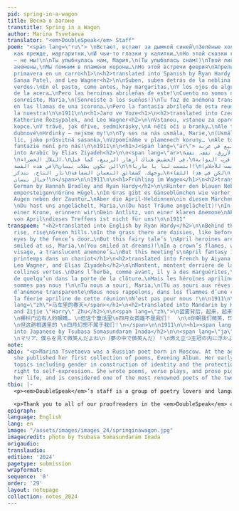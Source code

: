 ```yaml
---
pid: spring-in-a-wagon
title: Весна в вагоне
transtitle: Spring in a Wagon
author: Marina Tsvetaeva
translator: "<em>DoubleSpeak</em> Staff"
poem: "<span lang=\"ru\"> \nВстают, встают за дымкой синей\nЗелёные холмы.\nВ траве,
  как прежде, маргаритки,\nИ чьи-то глазки у калитки…\nНо этой сказки героини\nАпрельские
  — не мы!\n\nТы улыбнулась нам, Мария,\n(Ты улыбалась снам!)\nТвой лик, прозрачней
  анемоны,\nМы помним в пламени короны…\nНо этой встречи феерия\nАпрельская — не нам!\n</span>\n\n1911\n\n<h1>La
  primavera en un carro<h1>\n<h2>translated into Spanish by Ryan Hardy, Alisha Kumar,
  Sanaa Patel, and Leo Wagner<h2>\n\nSuben, suben detrás de la neblina azul\nColinas
  verdes.\nEn el pasto, como antes, hay margaritas,\nY los ojos de alguien en la puerta
  de la acera…\nPero las heroínas abrileñas de este!\nCuento no somos nosotros.\n\nNos
  sonreíste, Maria,\n(Sonreíste a los sueños!)\nTu faz de anémona transparente\nRecordamos,
  en las llamas de una icorona…\nPero la fantasía abrileña de esta reunión\n¡No es
  la nuestra!\n\n1911\n\n<h1>Jaro ve Voze<h1>\n<h2>translated into Czech by Ryan Hardy,
  Katherine Rozsypalek, and Leo Wagner<h2>\n\nVstanou, vstanou za oparem modrým\nZelené
  kopce.\nV trávě, jak dříve, sedmikrásky,\nA něčí oči u branky…\nAle této pohádky
  dubnové\nHrdinky — nejsme my!\n\nTy ses na nás usmála, Marie,\n(Usmála ses na sny!)\nTvůj
  líc, jako průsvitná sasanka,\nVzpomínáme v plamenech koruny… \nAle tohle setkání\nDubnové
  fantazie není pro nás!\n\n1911\n\n<h1>J<span lang=\"ar\"> الربيع في عربة</span><h1>\n<h2>translated
  into Arabic by Elias Ziyadeh<h2>\n\n<span lang=\"ar>\nخلف الضباب الأزرق، تقف، تقف
  \nالتلال الخضراء.\nفي الحشيش هناك أزهار الربيع، كما قبل،\nوعيناه من قرب البوابة…\nلكن
  في هذه القصة\nلن نكون بطلات نيسان!\n\nابتسمت لنا يا ماريا!\n(ابتسمت للأحلام)!\nفي
  نار التاج، نتذكر\nوجهك، كشقائق النعمان الشفافة…\nلكن في هذا اللقاء\n لن يكون لنا
  خيال نيسان!\n</span>\n\n1911\n\n<h1>Frühling im Wagen</h1>\n<h2>translated into
  German by Hannah Bradley and Ryan Hardy</h2>\n\nHinter den blauen Nebel, emporsteigen,
  emporsteigen\nGrüne Hügel.\nIm Gras gibt es Gänseblümchen wie vorher,\nUnd jemandes
  Augen neben der Zauntür…\nAber die April-Heldinnen\nin diesem Märchen sind wir nicht!\n
  \nDu hast uns angelächelt, Maria,\n(Du hast Träume angelächelt)!\nIn der Flamme
  einer Krone, erinnern wir\nDein Antlitz, von einer klaren Anemone\nAber die Seligkeit
  von April\ndieses Treffens ist nicht für uns!\n\n1911"
transpoem: "<h2>translated into English by Ryan Hardy</h2>\n\nBehind the blue mist,
  rise, rise\nGreen hills.\nIn the grass there are daisies, like before,\nAnd someone’s
  eyes by the fence’s door…\nBut this fairy tale’s \nApril heroines aren’t us!\n\nYou
  smiled at us, Maria,\n(You smiled at dreams)!\nIn a crown’s flames, we remember\nyour
  visage, a translucent anemone’s…\nBut this meeting’s\nApril fantasy isn’t for us!\n\n1911\n\n<h1>Le
  printemps dans un chariot</h1>\n<h2>translated into French by Aiyana Nosizwe Mate,
  Leo Wagner, and Elias Ziyadeh</h2>\n\nMontent, montent derrière de la brume bleue\nLes
  collines vertes.\nDans l’herbe, comme avant, il y a des marguerites,\nEt les yeux
  de quelqu’un dans la porte de la clôture…\nMais les héroïnes aprilines de ce conte\nNe
  sommes pas nous !\n\nTu nous a souri, Maria,\n(Tu as souri aux rêves!)\nTon visage
  d’anémone transparente\nNous nous rappelons, dans les flammes d’une couronne…\nMais
  la féerie apriline de cette réunion\nN’est pas pour nous !\n\n1911\n\n<h1><span
  lang=\"zh\">马车里的春天</span></h1>\n<h2>translated into Mandarin by Katherine Rozsypalek
  and Zijie \"Harry\" Zhu</h2>\n\n<span lang=\"zh\">\n蓝雾背后，起来，起来 \n绿色的山丘。 \n草地上的雏菊，像从前那样，
  \n栅栏门边有人的眼睛… \n但这个童话里\n四月女英雄不是我们！  \n\n你朝我们微笑，玛丽亚， \n（你朝梦笑着）！ \n皇冠的焰火中，我们记得 \n你的容颜，半透明的银莲…
  \n但这趟相遇里的 \n四月幻想不属于我们！\n</span>\n\n1911\n\n<h1><span lang=\"ja\">春の馬車</span></h1>\n<h2>translated
  into Japanese by Tsubasa Somasundaram Inada</h2>\n\n<span lang=\"ja\">\n青い霧の向こうに、高く昇る\n翡翠の丘\n野原の中のヒナギクは、色褪せず\n潜り戸の隙間には誰かの瞳。\nでもこのおとぎ話の、\n四月のヒロインは、僕らじゃない！\n
  \nマリア、僕らを見て微笑んだよね\n（夢の中で微笑んだ）！\n燃え立つ王冠の内に浮かぶ、\nあなたの面影、透き通ったアネモネ\nしかしこの邂逅は、\n四月の陽炎は、遥か遠くでなびいていた\n</span>\n\n1911"
note:
abio: "<p>Marina Tsvetaeva was a Russian poet born in Moscow. At the age of eighteen,
  she published her first collection of poems, Evening Album. Her early works explore
  topics including gender in construction of identity and the protection of individual
  right to self-expression. She wrote poems, verse plays, and prose pieces throughout
  her life, and is considered one of the most renowned poets of the twentieth century.</p>"
tbio: |-
  <p><em>DoubleSpeak</em>’s staff is a group of poetry lovers and language aficionados. We hail from Chicago, IL; Baltimore, MD; Rockville, MD; Columbus, OH; Bronxville, NY; as well as Toronto, Ontario; Shanghai, China; Toyko, Japan; and Beirut, Lebanon. On Thursday nights, you can find us in the Kelly Writers House reading through beautiful poetry submissions. Whether we’re playing multilingual Scrabble or commenting on submissions in rhymed couplets, we’re drawn together by our shared passion for language and translation.</p>

  <p>Thank you to all of our proofreaders in the <em>DoubleSpeak</em> community who made this group translation possible!</p>
epigraph:
language: English
lang: en
image: "/assets/images/images_24/springinawagon.jpg"
imagecredit: photo by Tsubasa Somasundaram Inada
origaudio:
translaudio:
edition: '2024'
pagetype: submission
wrapformat:
sequence: '0'
order: '29'
layout: notepage
collection: notes_2024
---
```

